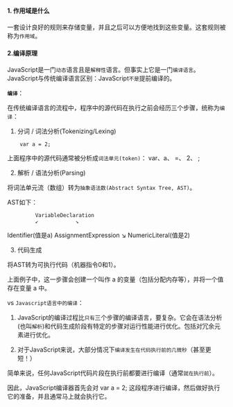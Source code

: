 #### 1. 作用域是什么

一套设计良好的规则来存储变量，并且之后可以方便地找到这些变量。这套规则被称为`作用域`。

#### 2.编译原理

JavaScript是一门`动态`语言且是`解释性`语言。但事实上它是一门`编译语言`。
JavaScript与传统编译语言区别：JavaScript`不是`提前编译的。

**`编译`**：
	
在传统编译语言的流程中，程序中的源代码在执行之前会经历三个步骤，统称为`编译`：

1. 分词 / 词法分析(Tokenizing/Lexing)
 
```
	var a = 2;
```

上面程序中的源代码通常被分析成`词法单元(token)`： var、a、 =、 2、 ;

2. 解析 / 语法分析(Parsing)

将词法单元流（数组）转为`抽象语法数(Abstract Syntax Tree, AST)`。

AST如下：      

	         VariableDeclaration
	         ↙            ↘
 Identifier(值是a)   AssignmentExpression
						   		↘
					 NumericLiteral(值是2)
					 
3. 代码生成

将AST转为可执行代码（机器指令0和1）。

上面例子中，这一步骤会创建一个叫作 a 的变量（包括分配内存等），并将一个值存在变量 a 中。


vs `Javascript语言中的编译`：

1. JavaScript的编译过程比`只有`三个步骤的编译语言，要复杂。它会在语法分析(也叫`解析`)和代码生成阶段有特定的步骤对运行性能进行优化。包括对冗余元素进行优化。

2. 对于JavaScript来说，大部分情况下`编译发生在代码执行前的几微秒`（甚至更短！）

简单来说，任何JavaScript代码片段在执行前都要进行编译（通常`就在执行前`）。

因此，JavaScript编译器首先会对 var a = 2; 这段程序进行编译，然后做好执行它的准备，并且通常马上就会执行它。

					 